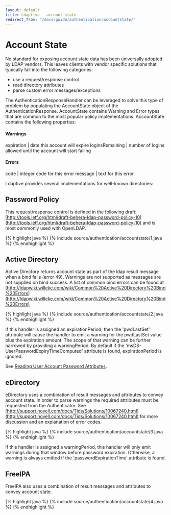 ```yaml
---
layout: default
title: Ldaptive - account state
redirect_from: "/docs/guide/authentication/accountstate/"
---
```


# Account State

No standard for exposing account state data has been universally adopted by LDAP vendors. This leaves clients with vendor specific solutions that typically fall into the following categories:

- use a request/response control
- read directory attributes
- parse custom error messages/exceptions

The AuthenticationResponseHandler can be leveraged to solve this type of problem by populating the AccountState object of the AuthenticationResponse. AccountState contains Warning and Error types that are common to the most popular policy implementations. AccountState contains the following properties:

#### Warnings

expiration | date this account will expire
loginsRemaining | number of logins allowed until the account will start failing

#### Errors

code | integer code for this error
message | text for this error

Ldaptive provides several implementations for well-known directories:

## Password Policy

This request/response control is defined in the following draft: [http://tools.ietf.org/html/draft-behera-ldap-password-policy-10](http://tools.ietf.org/html/draft-behera-ldap-password-policy-10) and is most commonly used with OpenLDAP.

{% highlight java %}
{% include source/authentication/accountstate/1.java %}
{% endhighlight %}

## Active Directory

Active Directory returns account state as part of the ldap result message when a bind fails (error 49). Warnings are not supported as messages are not supplied on bind success. A list of common bind errors can be found at [http://ldapwiki.willeke.com/wiki/Common%20Active%20Directory%20Bind%20Errors](http://ldapwiki.willeke.com/wiki/Common%20Active%20Directory%20Bind%20Errors)

{% highlight java %}
{% include source/authentication/accountstate/2.java %}
{% endhighlight %}

If this handler is assigned an expirationPeriod, then the 'pwdLastSet' attribute will cause the handler to emit a warning for the pwdLastSet value plus the expiration amount. The scope of that warning can be further narrowed by providing a warningPeriod. By default if the 'msDS-UserPasswordExpiryTimeComputed' attribute is found, expirationPeriod is ignored.

See [Reading User Account Password Attributes](http://technet.microsoft.com/en-us/library/ee198831.aspx).

## eDirectory

eDirectory uses a combination of result messages and attributes to convey account state. In order to parse warnings the required attributes must be requested from the Authenticator. See [http://support.novell.com/docs/Tids/Solutions/10067240.html](http://support.novell.com/docs/Tids/Solutions/10067240.html) for more discussion and an explanation of error codes.

{% highlight java %}
{% include source/authentication/accountstate/3.java %}
{% endhighlight %}

If this handler is assigned a warningPeriod, this handler will only emit warnings during that window before password expiration. Otherwise, a warning is always emitted if the 'passwordExpirationTime' attribute is found.

## FreeIPA

FreeIPA also uses a combination of result messages and attributes to convey account state.

{% highlight java %}
{% include source/authentication/accountstate/4.java %}
{% endhighlight %}


